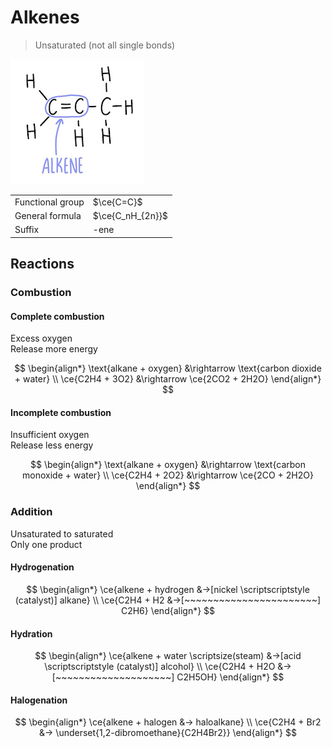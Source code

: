 # Alkenes

> Unsaturated (not all single bonds)

![Functional group of alkenes](images/functional-group-alkene.png)

|                  |                  |
| ---------------- | ---------------- |
| Functional group | $\ce{C=C}$       |
| General formula  | $\ce{C_nH_{2n}}$ |
| Suffix           | -ene             |

## Reactions

### Combustion

#### Complete combustion

Excess oxygen \
Release more energy

$$
\begin{align*}
    \text{alkane + oxygen} &\rightarrow \text{carbon dioxide + water} \\
    \ce{C2H4 + 3O2} &\rightarrow \ce{2CO2 + 2H2O}
\end{align*}
$$

#### Incomplete combustion

Insufficient oxygen \
Release less energy

$$
\begin{align*}
    \text{alkane + oxygen} &\rightarrow \text{carbon monoxide + water} \\
    \ce{C2H4 + 2O2} &\rightarrow \ce{2CO + 2H2O}
\end{align*}
$$

### Addition

Unsaturated to saturated \
Only one product

#### Hydrogenation

$$
\begin{align*}
    \ce{alkene + hydrogen &->[nickel \scriptscriptstyle (catalyst)] alkane} \\
    \ce{C2H4 + H2 &->[~~~~~~~~~~~~~~~~~~~~~~~] C2H6}
\end{align*}
$$

#### Hydration

$$
\begin{align*}
    \ce{alkene + water \scriptsize(steam) &->[acid \scriptscriptstyle (catalyst)] alcohol} \\
    \ce{C2H4 + H2O &->[~~~~~~~~~~~~~~~~~~~~] C2H5OH}
\end{align*}
$$

#### Halogenation

$$
\begin{align*}
    \ce{alkene + halogen &-> haloalkane} \\
    \ce{C2H4 + Br2 &-> \underset{1,2-dibromoethane}{C2H4Br2}}
\end{align*}
$$
